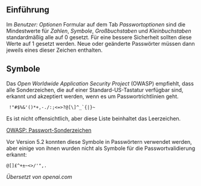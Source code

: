 <!-- Filename: J5.x:Enhancing_Password_Security_with_Symbolic_Characters / Display title: Benutzer-Passwort-Sicherheit -->

## Einführung

Im *Benutzer: Optionen* Formular auf dem Tab *Passwortoptionen* sind die Mindestwerte für *Zahlen*, *Symbole*, *Großbuchstaben* und *Kleinbuchstaben* standardmäßig alle auf 0 gesetzt. Für eine bessere Sicherheit sollten diese Werte auf 1 gesetzt werden. Neue oder geänderte Passwörter müssen dann jeweils eines dieser Zeichen enthalten.

## Symbole

Das *Open Worldwide Application Security Project* (OWASP) empfiehlt, dass alle Sonderzeichen, die auf einer Standard-US-Tastatur verfügbar sind, erkannt und akzeptiert werden, wenn es um Passwortrichtlinien geht.

```
 !"#$%&'()*+,-./:;<=>?@[\]^_`{|}~
 ```

Es ist nicht offensichtlich, aber diese Liste beinhaltet das Leerzeichen.

[OWASP: Passwort-Sonderzeichen](https://owasp.org/www-community/password-special-characters)

Vor Version 5.2 konnten diese Symbole in Passwörtern verwendet werden, aber einige von ihnen wurden nicht als Symbole für die Passwortvalidierung erkannt: 
```
@[]£^+±~<>/'",.
``` 

*Übersetzt von openai.com*  

